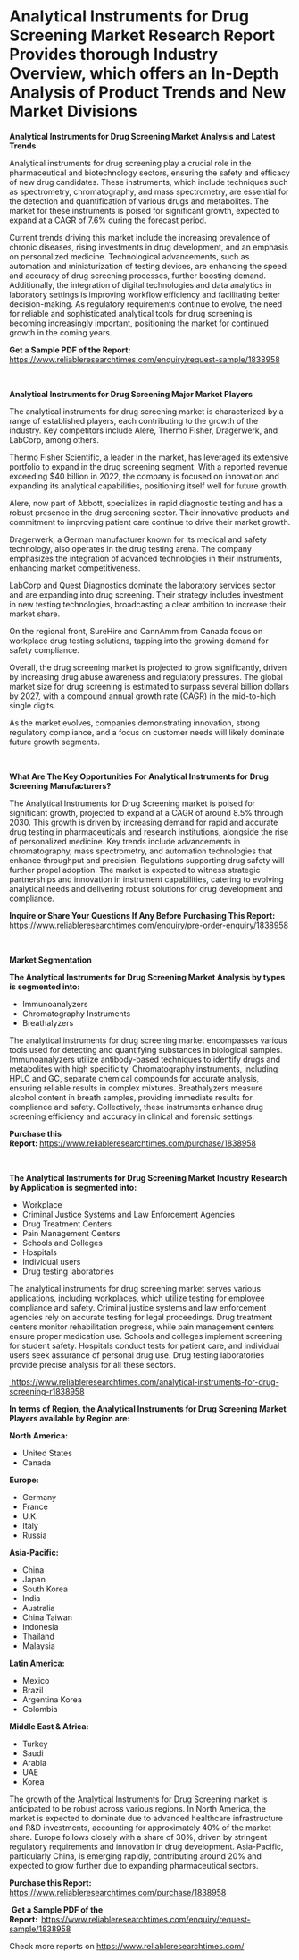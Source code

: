 <p><h1>Analytical Instruments for Drug Screening Market Research Report Provides thorough Industry Overview, which offers an In-Depth Analysis of Product Trends and New Market Divisions</h1></p><p><strong>Analytical Instruments for Drug Screening Market Analysis and Latest Trends</strong></p>
<p><p>Analytical instruments for drug screening play a crucial role in the pharmaceutical and biotechnology sectors, ensuring the safety and efficacy of new drug candidates. These instruments, which include techniques such as spectrometry, chromatography, and mass spectrometry, are essential for the detection and quantification of various drugs and metabolites. The market for these instruments is poised for significant growth, expected to expand at a CAGR of 7.6% during the forecast period. </p><p>Current trends driving this market include the increasing prevalence of chronic diseases, rising investments in drug development, and an emphasis on personalized medicine. Technological advancements, such as automation and miniaturization of testing devices, are enhancing the speed and accuracy of drug screening processes, further boosting demand. Additionally, the integration of digital technologies and data analytics in laboratory settings is improving workflow efficiency and facilitating better decision-making. As regulatory requirements continue to evolve, the need for reliable and sophisticated analytical tools for drug screening is becoming increasingly important, positioning the market for continued growth in the coming years.</p></p>
<p><strong>Get a Sample PDF of the Report:&nbsp;</strong> <a href="https://www.reliableresearchtimes.com/enquiry/request-sample/1838958?utm_campaign=2624&utm_medium=2&utm_source=Github&utm_content=ia&utm_term=05032025&utm_id=analytical-instruments-for-drug-screening">https://www.reliableresearchtimes.com/enquiry/request-sample/1838958</a></p>
<p>&nbsp;</p>
<p><strong>Analytical Instruments for Drug Screening Major Market Players</strong></p>
<p><p>The analytical instruments for drug screening market is characterized by a range of established players, each contributing to the growth of the industry. Key competitors include Alere, Thermo Fisher, Dragerwerk, and LabCorp, among others.</p><p>Thermo Fisher Scientific, a leader in the market, has leveraged its extensive portfolio to expand in the drug screening segment. With a reported revenue exceeding $40 billion in 2022, the company is focused on innovation and expanding its analytical capabilities, positioning itself well for future growth.</p><p>Alere, now part of Abbott, specializes in rapid diagnostic testing and has a robust presence in the drug screening sector. Their innovative products and commitment to improving patient care continue to drive their market growth.</p><p>Dragerwerk, a German manufacturer known for its medical and safety technology, also operates in the drug testing arena. The company emphasizes the integration of advanced technologies in their instruments, enhancing market competitiveness.</p><p>LabCorp and Quest Diagnostics dominate the laboratory services sector and are expanding into drug screening. Their strategy includes investment in new testing technologies, broadcasting a clear ambition to increase their market share.</p><p>On the regional front, SureHire and CannAmm from Canada focus on workplace drug testing solutions, tapping into the growing demand for safety compliance.</p><p>Overall, the drug screening market is projected to grow significantly, driven by increasing drug abuse awareness and regulatory pressures. The global market size for drug screening is estimated to surpass several billion dollars by 2027, with a compound annual growth rate (CAGR) in the mid-to-high single digits.</p><p>As the market evolves, companies demonstrating innovation, strong regulatory compliance, and a focus on customer needs will likely dominate future growth segments.</p></p>
<p>&nbsp;</p>
<p><strong>What Are The Key Opportunities For Analytical Instruments for Drug Screening Manufacturers?</strong></p>
<p><p>The Analytical Instruments for Drug Screening market is poised for significant growth, projected to expand at a CAGR of around 8.5% through 2030. This growth is driven by increasing demand for rapid and accurate drug testing in pharmaceuticals and research institutions, alongside the rise of personalized medicine. Key trends include advancements in chromatography, mass spectrometry, and automation technologies that enhance throughput and precision. Regulations supporting drug safety will further propel adoption. The market is expected to witness strategic partnerships and innovation in instrument capabilities, catering to evolving analytical needs and delivering robust solutions for drug development and compliance.</p></p>
<p><strong>Inquire or Share Your Questions If Any Before Purchasing This Report:</strong> <a href="https://www.reliableresearchtimes.com/enquiry/pre-order-enquiry/1838958?utm_campaign=2624&utm_medium=2&utm_source=Github&utm_content=ia&utm_term=05032025&utm_id=analytical-instruments-for-drug-screening">https://www.reliableresearchtimes.com/enquiry/pre-order-enquiry/1838958</a></p>
<p>&nbsp;</p>
<p><strong>Market Segmentation</strong></p>
<p><strong>The Analytical Instruments for Drug Screening Market Analysis by types is segmented into:</strong></p>
<p><ul><li>Immunoanalyzers</li><li>Chromatography Instruments</li><li>Breathalyzers</li></ul></p>
<p><p>The analytical instruments for drug screening market encompasses various tools used for detecting and quantifying substances in biological samples. Immunoanalyzers utilize antibody-based techniques to identify drugs and metabolites with high specificity. Chromatography instruments, including HPLC and GC, separate chemical compounds for accurate analysis, ensuring reliable results in complex mixtures. Breathalyzers measure alcohol content in breath samples, providing immediate results for compliance and safety. Collectively, these instruments enhance drug screening efficiency and accuracy in clinical and forensic settings.</p></p>
<p><strong>Purchase this Report:&nbsp;</strong><a href="https://www.reliableresearchtimes.com/purchase/1838958?utm_campaign=2624&utm_medium=2&utm_source=Github&utm_content=ia&utm_term=05032025&utm_id=analytical-instruments-for-drug-screening">https://www.reliableresearchtimes.com/purchase/1838958</a></p>
<p>&nbsp;</p>
<p><strong>The Analytical Instruments for Drug Screening Market Industry Research by Application is segmented into:</strong></p>
<p><ul><li>Workplace</li><li>Criminal Justice Systems and Law Enforcement Agencies</li><li>Drug Treatment Centers</li><li>Pain Management Centers</li><li>Schools and Colleges</li><li>Hospitals</li><li>Individual users</li><li>Drug testing laboratories</li></ul></p>
<p><p>The analytical instruments for drug screening market serves various applications, including workplaces, which utilize testing for employee compliance and safety. Criminal justice systems and law enforcement agencies rely on accurate testing for legal proceedings. Drug treatment centers monitor rehabilitation progress, while pain management centers ensure proper medication use. Schools and colleges implement screening for student safety. Hospitals conduct tests for patient care, and individual users seek assurance of personal drug use. Drug testing laboratories provide precise analysis for all these sectors.</p></p>
<p><a href="https://www.reliableresearchtimes.com/analytical-instruments-for-drug-screening-r1838958?utm_campaign=2624&utm_medium=2&utm_source=Github&utm_content=ia&utm_term=05032025&utm_id=analytical-instruments-for-drug-screening">&nbsp;https://www.reliableresearchtimes.com/analytical-instruments-for-drug-screening-r1838958</a></p>
<p><strong>In terms of Region, the Analytical Instruments for Drug Screening Market Players available by Region are:</strong></p>
<p>
    <p> <strong> North America: </strong>
        <ul>
            <li>United States</li>
            <li>Canada</li>
        </ul>
        </p> 
    <p> <strong> Europe: </strong>
        <ul>
            <li>Germany</li>
            <li>France</li>
            <li>U.K.</li>
            <li>Italy</li>
            <li>Russia</li>
        </ul>
        </p> 
    <p> <strong> Asia-Pacific: </strong>
        <ul>
            <li>China</li>
            <li>Japan</li>
            <li>South Korea</li>
            <li>India</li>
            <li>Australia</li>
            <li>China Taiwan</li>
            <li>Indonesia</li>
            <li>Thailand</li>
            <li>Malaysia</li>
        </ul>
        </p> 
    <p> <strong> Latin America: </strong>
        <ul>
            <li>Mexico</li>
            <li>Brazil</li>
            <li>Argentina Korea</li>
            <li>Colombia</li>
        </ul>
        </p> 
    <p> <strong> Middle East & Africa: </strong>
        <ul>
            <li>Turkey</li>
            <li>Saudi</li>
            <li>Arabia</li>
            <li>UAE</li>
            <li>Korea</li>
        </ul>
    </p>
    </p>
<p><p>The growth of the Analytical Instruments for Drug Screening market is anticipated to be robust across various regions. In North America, the market is expected to dominate due to advanced healthcare infrastructure and R&D investments, accounting for approximately 40% of the market share. Europe follows closely with a share of 30%, driven by stringent regulatory requirements and innovation in drug development. Asia-Pacific, particularly China, is emerging rapidly, contributing around 20% and expected to grow further due to expanding pharmaceutical sectors.</p></p>
<p><strong>Purchase this Report: </strong><a href="https://www.reliableresearchtimes.com/purchase/1838958?utm_campaign=2624&utm_medium=2&utm_source=Github&utm_content=ia&utm_term=05032025&utm_id=analytical-instruments-for-drug-screening">https://www.reliableresearchtimes.com/purchase/1838958</a></p>
<p>&nbsp;<strong>Get a Sample PDF of the Report:&nbsp;&nbsp;</strong><a href="https://www.reliableresearchtimes.com/enquiry/request-sample/1838958?utm_campaign=2624&utm_medium=2&utm_source=Github&utm_content=ia&utm_term=05032025&utm_id=analytical-instruments-for-drug-screening">https://www.reliableresearchtimes.com/enquiry/request-sample/1838958</a></p>
<p><strong></strong></p>
<p>Check more reports on <a href="https://www.reliableresearchtimes.com/?utm_campaign=2624&utm_medium=2&utm_source=Github&utm_content=ia&utm_term=05032025&utm_id=analytical-instruments-for-drug-screening">https://www.reliableresearchtimes.com/</a></p>